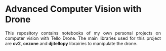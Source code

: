 # Advanced Computer Vision with Drone

<p align='justify'>This repository contains notebooks of my own personal projects on computer vision with Tello Drone. The main libraries used for this project are <b>cv2</b>, <b>cvzone</b> and <b>djitellopy</b> librairies to manipulate the drone.</p>
